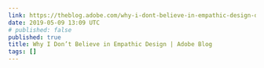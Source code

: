 ```yaml
---
link: https://theblog.adobe.com/why-i-dont-believe-in-empathic-design-don-norman/
date: 2019-05-09 13:09 UTC
# published: false
published: true
title: Why I Don’t Believe in Empathic Design | Adobe Blog
tags: []
---
```



